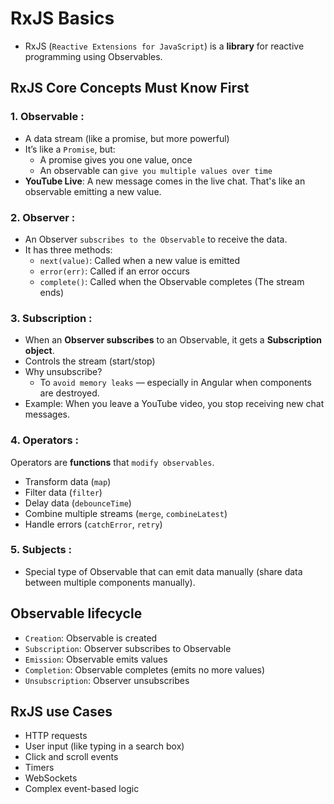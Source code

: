 # RxJS Basics

- RxJS (`Reactive Extensions for JavaScript`) is a **library** for reactive programming using Observables.

##  RxJS Core Concepts Must Know First

### 1. **Observable** : 
- A data stream (like a promise, but more powerful)
- It’s like a `Promise`, but:
    - A promise gives you one value, once
    - An observable can `give you multiple values over time`
- **YouTube Live**: A new message comes in the live chat. That's like an observable emitting a new value.

### 2. **Observer** : 
- An Observer `subscribes to the Observable` to receive the data.
- It has three methods:
    - `next(value)`: Called when a new value is emitted
    - `error(err)`: Called if an error occurs
    - `complete()`: Called when the Observable completes (The stream ends)

### 3. **Subscription** : 
- When an **Observer subscribes** to an Observable, it gets a **Subscription object**.
- Controls the stream (start/stop)
- Why unsubscribe?
    - To `avoid memory leaks` — especially in Angular when components are destroyed.
- Example: When you leave a YouTube video, you stop receiving new chat messages.

### 4. **Operators** : 
Operators are **functions** that `modify observables`.
- Transform data (`map`)
- Filter data (`filter`)
- Delay data (`debounceTime`)
- Combine multiple streams (`merge`, `combineLatest`)
- Handle errors (`catchError`, `retry`)

### 5. **Subjects** : 
- Special type of Observable that can emit data manually (share data between multiple components manually).

## Observable lifecycle

- `Creation`: Observable is created
- `Subscription`: Observer subscribes to Observable
- `Emission`: Observable emits values
- `Completion`: Observable completes (emits no more values)
- `Unsubscription`: Observer unsubscribes

## RxJS use Cases

- HTTP requests
- User input (like typing in a search box)
- Click and scroll events
- Timers
- WebSockets
- Complex event-based logic